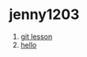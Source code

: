 # jenny1203
1. [git lesson](https://github.com/jenny1203/git-lesson-repository)
2. [hello](https://github.com/jenny1203/hello-world)

